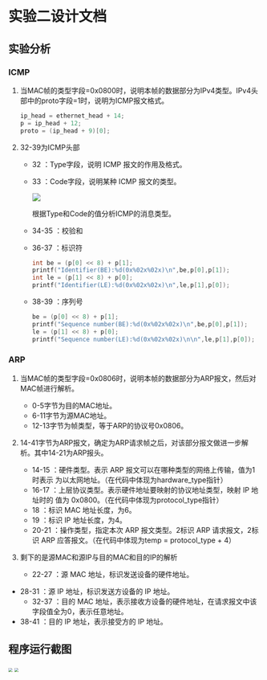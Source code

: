 # 实验二设计文档

## 实验分析

### ICMP

1. 当MAC帧的类型字段=0x0800时，说明本帧的数据部分为IPv4类型。IPv4头部中的proto字段=1时，说明为ICMP报文格式。

   ```c
   ip_head = ethernet_head + 14;
   p = ip_head + 12;
   proto = (ip_head + 9)[0];
   ```

2. 32-39为ICMP头部

   * 32 ：Type字段，说明 ICMP 报文的作用及格式。

   * 33 ：Code字段，说明某种 ICMP 报文的类型。

     ![](https://tva1.sinaimg.cn/large/0081Kckwgy1gl9qlc8n08j316m0hc42u.jpg)

     根据Type和Code的值分析ICMP的消息类型。

   * 34-35 ：校验和

   * 36-37 ：标识符

     ```c
     int be = (p[0] << 8) + p[1];
     printf("Identifier(BE):%d(0x%02x%02x)\n",be,p[0],p[1]);
     int le = (p[1] << 8) + p[0];
     printf("Identifier(LE):%d(0x%02x%02x)\n",le,p[1],p[0]);
     ```

   * 38-39 ：序列号

     ```c
     be = (p[0] << 8) + p[1];
     printf("Sequence number(BE):%d(0x%02x%02x)\n",be,p[0],p[1]);
     le = (p[1] << 8) + p[0];
     printf("Sequence number(LE):%d(0x%02x%02x)\n\n",le,p[1],p[0]);
     ```

     

### ARP

1. 当MAC帧的类型字段=0x0806时，说明本帧的数据部分为ARP报文，然后对MAC帧进行解析。

   * 0-5字节为目的MAC地址。
   * 6-11字节为源MAC地址。
   * 12-13字节为帧类型，等于ARP的协议号0x0806。

2. 14-41字节为ARP报文，确定为ARP请求帧之后，对该部分报文做进一步解析。其中14-21为ARP报头。

   * 14-15 ：硬件类型。表示 ARP 报文可以在哪种类型的网络上传输，值为1时表示 为以太网地址。（在代码中体现为hardware_type指针）
   * 16-17 ：上层协议类型。表示硬件地址要映射的协议地址类型，映射 IP 地址时的 值为 0x0800。（在代码中体现为protocol_type指针）
   * 18 ：标识 MAC 地址长度，为6。
   * 19 ：标识 IP 地址长度，为4。
   * 20-21 ：操作类型，指定本次 ARP 报文类型。2标识 ARP 请求报文，2标识 ARP 应答报文。（在代码中体现为temp = protocol_type + 4）

3. 剩下的是源MAC和源IP与目的MAC和目的IP的解析

   * 22-27 ：源 MAC 地址，标识发送设备的硬件地址。
* 28-31 ：源 IP 地址，标识发送方设备的 IP 地址。
   * 32-37 ：目的 MAC 地址，表示接收方设备的硬件地址，在请求报文中该字段值全为0，表示任意地址。
* 38-41 ：目的 IP 地址，表示接受方的 IP 地址。

## 程序运行截图

<img src="https://tva1.sinaimg.cn/large/0081Kckwgy1gl9qvslv01j30e00f8mz2.jpg" style="zoom:50%;" />

<img src="https://tva1.sinaimg.cn/large/0081Kckwgy1gl9rcomfnbj30h60jugoh.jpg" style="zoom:50%;" />



